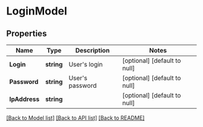 # LoginModel

## Properties
Name | Type | Description | Notes
------------ | ------------- | ------------- | -------------
**Login** | **string** | User&#39;s login | [optional] [default to null]
**Password** | **string** | User&#39;s password | [optional] [default to null]
**IpAddress** | **string** |  | [optional] [default to null]

[[Back to Model list]](../README.md#documentation-for-models) [[Back to API list]](../README.md#documentation-for-api-endpoints) [[Back to README]](../README.md)


